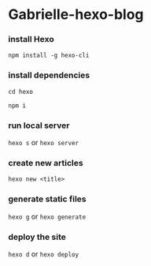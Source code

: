 # Gabrielle-hexo-blog

### install Hexo

```npm install -g hexo-cli```


### install dependencies

```cd hexo```

```npm i```


### run local server

```hexo s``` or ```hexo server```


### create new articles

```hexo new <title>```


### generate static files

```hexo g``` or ```hexo generate```


### deploy the site

```hexo d``` or ```hexo deploy```

